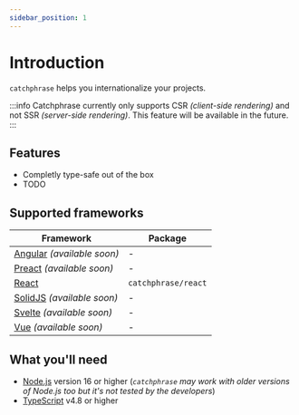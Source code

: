 ```yaml
---
sidebar_position: 1
---
```


# Introduction

`catchphrase` helps you internationalize your projects.

:::info
Catchphrase currently only supports CSR _(client-side rendering)_ and not SSR _(server-side rendering)_. This feature will be available in the future.
:::

## Features

- Completly type-safe out of the box
- TODO

## Supported frameworks

| Framework                                              | Package             |
| ------------------------------------------------------ | ------------------- |
| [Angular](https://angular.io/) _(available soon)_      | -                   |
| [Preact](https://preactjs.com/) _(available soon)_     | -                   |
| [React](https://reactjs.org/)                          | `catchphrase/react` |
| [SolidJS](https://www.solidjs.com/) _(available soon)_ | -                   |
| [Svelte](https://svelte.dev/) _(available soon)_       | -                   |
| [Vue](https://vuejs.org/) _(available soon)_           | -                   |

## What you'll need

- [Node.js](https://nodejs.org/) version 16 or higher (_`catchphrase` may work with older versions of Node.js too but it's not tested by the developers_)
- [TypeScript](https://www.typescriptlang.org/) v4.8 or higher
